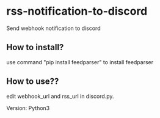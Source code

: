 # rss-notification-to-discord

Send webhook notification to discord

## How to install?

use command "pip install feedparser" to install feedparser

## How to use??

edit webhook_url and rss_url in discord.py.

Version: Python3
